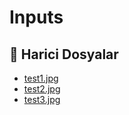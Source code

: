# Inputs

<!--Index-->

## 📂 Harici Dosyalar

- [test1.jpg](./test1.jpg)
- [test2.jpg](./test2.jpg)
- [test3.jpg](./test3.jpg)

<!--Index-->
